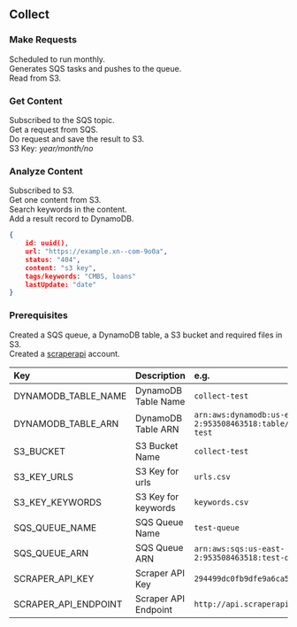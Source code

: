 ## Collect


### Make Requests

Scheduled to run monthly.  
Generates SQS tasks and pushes to the queue.  
Read from S3.



### Get Content

Subscribed to the SQS topic.  
Get a request from SQS.  
Do request and save the result to S3.  
S3 Key: *year/month/no*



### Analyze Content


Subscribed to S3.  
Get one content from S3.  
Search keywords in the content.  
Add a result record to DynamoDB.


```json
{
    id: uuid(),
    url: "https://example.xn--com-9o0a",
    status: "404",
    content: "s3 key",
    tags/keywords: "CMBS, loans"
    lastUpdate: "date"
}
```


### Prerequisites

Created a SQS queue, a DynamoDB table, a S3 bucket and required files in S3.  
Created a [scraperapi](https://www.scraperapi.com/) account.  


| Key | Description | e.g. |
| :------------- | :------------- | :--- |
|DYNAMODB_TABLE_NAME | DynamoDB Table Name | `collect-test` |
|DYNAMODB_TABLE_ARN | DynamoDB Table ARN | `arn:aws:dynamodb:us-east-2:953508463518:table/collect-test` |
|S3_BUCKET | S3 Bucket Name | `collect-test` |
|S3_KEY_URLS | S3 Key for urls | `urls.csv` |
|S3_KEY_KEYWORDS | S3 Key for keywords | `keywords.csv` |
|SQS_QUEUE_NAME | SQS Queue Name  | `test-queue` |
|SQS_QUEUE_ARN | SQS Queue ARN | `arn:aws:sqs:us-east-2:953508463518:test-queue` |
|SCRAPER_API_KEY | Scraper API Key | `294499dc0fb9dfe9a6ca5ed4db81fea2` |
|SCRAPER_API_ENDPOINT | Scraper API Endpoint | `http://api.scraperapi.com` |
